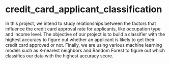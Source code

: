 # credit_card_applicant_classification

In this project, we intend to study relationships between the factors that influence the credit card approval rate for applicants, like occupation type and income level. The objective of our project is to build a classifier with the highest accuracy to figure out whether an applicant is likely to get their credit card approved or not. Finally, we are using various machine learning models such as K-nearest neighbors and Random Forest to figure out which classifies our data with the highest accuracy score.
